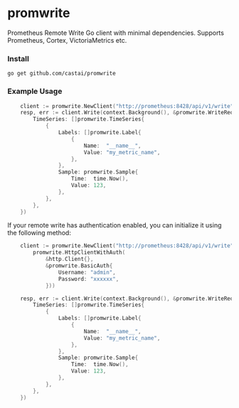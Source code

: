 # promwrite

Prometheus Remote Write Go client with minimal dependencies. Supports Prometheus, Cortex, VictoriaMetrics etc.

### Install

```
go get github.com/castai/promwrite
```

### Example Usage

```go
	client := promwrite.NewClient("http://prometheus:8428/api/v1/write")
	resp, err := client.Write(context.Background(), &promwrite.WriteRequest{
		TimeSeries: []promwrite.TimeSeries{
			{
				Labels: []promwrite.Label{
					{
						Name:  "__name__",
						Value: "my_metric_name",
					},
				},
				Sample: promwrite.Sample{
					Time:  time.Now(),
					Value: 123,
				},
			},
		},
	})
```

If your remote write has authentication enabled, you can initialize it using the following method:

```go
	client := promwrite.NewClient("http://prometheus:8428/api/v1/write",
		promwrite.HttpClientWithAuth(
			&http.Client{},
			&promwrite.BasicAuth{
				Username: "admin",
				Password: "xxxxxx",
			}))

	resp, err := client.Write(context.Background(), &promwrite.WriteRequest{
		TimeSeries: []promwrite.TimeSeries{
			{
				Labels: []promwrite.Label{
					{
						Name:  "__name__",
						Value: "my_metric_name",
					},
				},
				Sample: promwrite.Sample{
					Time:  time.Now(),
					Value: 123,
				},
			},
		},
	})
```